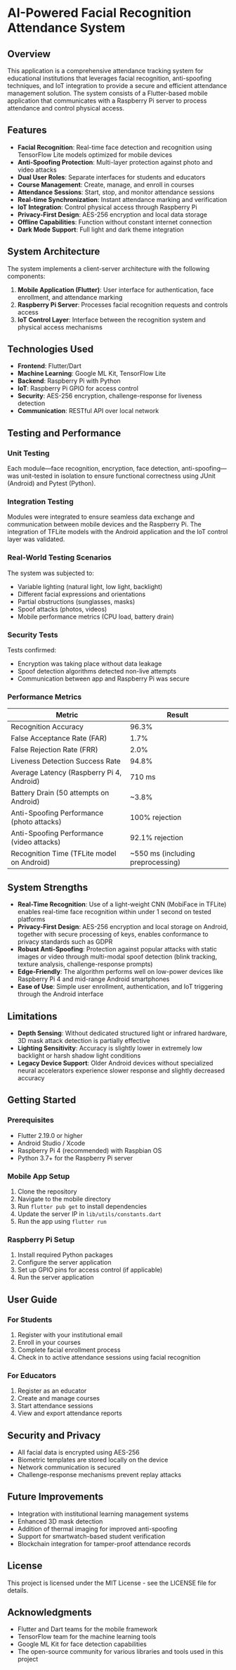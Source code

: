 # AI-Powered Facial Recognition Attendance System

## Overview

This application is a comprehensive attendance tracking system for educational institutions that leverages facial recognition, anti-spoofing techniques, and IoT integration to provide a secure and efficient attendance management solution. The system consists of a Flutter-based mobile application that communicates with a Raspberry Pi server to process attendance and control physical access.

## Features

- **Facial Recognition**: Real-time face detection and recognition using TensorFlow Lite models optimized for mobile devices
- **Anti-Spoofing Protection**: Multi-layer protection against photo and video attacks
- **Dual User Roles**: Separate interfaces for students and educators
- **Course Management**: Create, manage, and enroll in courses
- **Attendance Sessions**: Start, stop, and monitor attendance sessions
- **Real-time Synchronization**: Instant attendance marking and verification
- **IoT Integration**: Control physical access through Raspberry Pi
- **Privacy-First Design**: AES-256 encryption and local data storage
- **Offline Capabilities**: Function without constant internet connection
- **Dark Mode Support**: Full light and dark theme integration

## System Architecture

The system implements a client-server architecture with the following components:

1. **Mobile Application (Flutter)**: User interface for authentication, face enrollment, and attendance marking
2. **Raspberry Pi Server**: Processes facial recognition requests and controls access
3. **IoT Control Layer**: Interface between the recognition system and physical access mechanisms

## Technologies Used

- **Frontend**: Flutter/Dart
- **Machine Learning**: Google ML Kit, TensorFlow Lite
- **Backend**: Raspberry Pi with Python
- **IoT**: Raspberry Pi GPIO for access control
- **Security**: AES-256 encryption, challenge-response for liveness detection
- **Communication**: RESTful API over local network

## Testing and Performance

### Unit Testing
Each module—face recognition, encryption, face detection, anti-spoofing—was unit-tested in isolation to ensure functional correctness using JUnit (Android) and Pytest (Python).

### Integration Testing
Modules were integrated to ensure seamless data exchange and communication between mobile devices and the Raspberry Pi. The integration of TFLite models with the Android application and the IoT control layer was validated.

### Real-World Testing Scenarios
The system was subjected to:
- Variable lighting (natural light, low light, backlight)
- Different facial expressions and orientations
- Partial obstructions (sunglasses, masks)
- Spoof attacks (photos, videos)
- Mobile performance metrics (CPU load, battery drain)

### Security Tests
Tests confirmed:
- Encryption was taking place without data leakage
- Spoof detection algorithms detected non-live attempts
- Communication between app and Raspberry Pi was secure

### Performance Metrics

| Metric | Result |
|--------|--------|
| Recognition Accuracy | 96.3% |
| False Acceptance Rate (FAR) | 1.7% |
| False Rejection Rate (FRR) | 2.0% |
| Liveness Detection Success Rate | 94.8% |
| Average Latency (Raspberry Pi 4, Android) | 710 ms |
| Battery Drain (50 attempts on Android) | ~3.8% |
| Anti-Spoofing Performance (photo attacks) | 100% rejection |
| Anti-Spoofing Performance (video attacks) | 92.1% rejection |
| Recognition Time (TFLite model on Android) | ~550 ms (including preprocessing) |

## System Strengths

- **Real-Time Recognition**: Use of a light-weight CNN (MobiFace in TFLite) enables real-time face recognition within under 1 second on tested platforms
- **Privacy-First Design**: AES-256 encryption and local storage on Android, together with secure processing of keys, enables conformance to privacy standards such as GDPR
- **Robust Anti-Spoofing**: Protection against popular attacks with static images or video through multi-modal spoof detection (blink tracking, texture analysis, challenge-response prompts)
- **Edge-Friendly**: The algorithm performs well on low-power devices like Raspberry Pi 4 and mid-range Android smartphones
- **Ease of Use**: Simple user enrollment, authentication, and IoT triggering through the Android interface

## Limitations

- **Depth Sensing**: Without dedicated structured light or infrared hardware, 3D mask attack detection is partially effective
- **Lighting Sensitivity**: Accuracy is slightly lower in extremely low backlight or harsh shadow light conditions
- **Legacy Device Support**: Older Android devices without specialized neural accelerators experience slower response and slightly decreased accuracy

## Getting Started

### Prerequisites

- Flutter 2.19.0 or higher
- Android Studio / Xcode
- Raspberry Pi 4 (recommended) with Raspbian OS
- Python 3.7+ for the Raspberry Pi server

### Mobile App Setup

1. Clone the repository
2. Navigate to the mobile directory
3. Run `flutter pub get` to install dependencies
4. Update the server IP in `lib/utils/constants.dart`
5. Run the app using `flutter run`

### Raspberry Pi Setup

1. Install required Python packages
2. Configure the server application
3. Set up GPIO pins for access control (if applicable)
4. Run the server application

## User Guide

### For Students

1. Register with your institutional email
2. Enroll in your courses
3. Complete facial enrollment process
4. Check in to active attendance sessions using facial recognition

### For Educators

1. Register as an educator
2. Create and manage courses
3. Start attendance sessions
4. View and export attendance reports

## Security and Privacy

- All facial data is encrypted using AES-256
- Biometric templates are stored locally on the device
- Network communication is secured
- Challenge-response mechanisms prevent replay attacks

## Future Improvements

- Integration with institutional learning management systems
- Enhanced 3D mask detection
- Addition of thermal imaging for improved anti-spoofing
- Support for smartwatch-based student verification
- Blockchain integration for tamper-proof attendance records

## License

This project is licensed under the MIT License - see the LICENSE file for details.

## Acknowledgments

- Flutter and Dart teams for the mobile framework
- TensorFlow team for the machine learning tools
- Google ML Kit for face detection capabilities
- The open-source community for various libraries and tools used in this project
